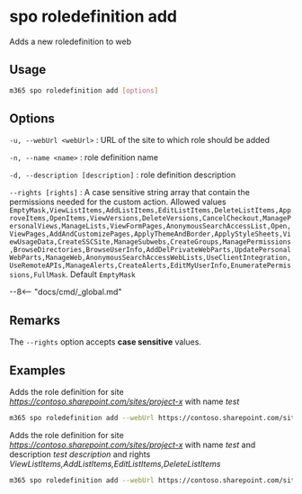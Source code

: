 # spo roledefinition add

Adds a new roledefinition to web

## Usage

```sh
m365 spo roledefinition add [options]
```

## Options

`-u, --webUrl <webUrl>`
: URL of the site to which role should be added

`-n, --name <name>`
: role definition name

`-d, --description [description]`
: role definition description

`--rights [rights]`
: A case sensitive string array that contain the permissions needed for the custom action. Allowed values `EmptyMask,ViewListItems,AddListItems,EditListItems,DeleteListItems,ApproveItems,OpenItems,ViewVersions,DeleteVersions,CancelCheckout,ManagePersonalViews,ManageLists,ViewFormPages,AnonymousSearchAccessList,Open,ViewPages,AddAndCustomizePages,ApplyThemeAndBorder,ApplyStyleSheets,ViewUsageData,CreateSSCSite,ManageSubwebs,CreateGroups,ManagePermissions,BrowseDirectories,BrowseUserInfo,AddDelPrivateWebParts,UpdatePersonalWebParts,ManageWeb,AnonymousSearchAccessWebLists,UseClientIntegration,UseRemoteAPIs,ManageAlerts,CreateAlerts,EditMyUserInfo,EnumeratePermissions,FullMask`. Default `EmptyMask`

--8<-- "docs/cmd/_global.md"

## Remarks

The `--rights` option accepts **case sensitive** values.

## Examples

Adds the role definition for site _https://contoso.sharepoint.com/sites/project-x_ with name _test_

```sh
m365 spo roledefinition add --webUrl https://contoso.sharepoint.com/sites/project-x --name test
```

Adds the role definition for site _https://contoso.sharepoint.com/sites/project-x_ with name _test_ and description _test description_ and rights _ViewListItems,AddListItems,EditListItems,DeleteListItems_

```sh
m365 spo roledefinition add --webUrl https://contoso.sharepoint.com/sites/project-x --name test --description "test description" --rights "ViewListItems,AddListItems,EditListItems,DeleteListItems"
```
